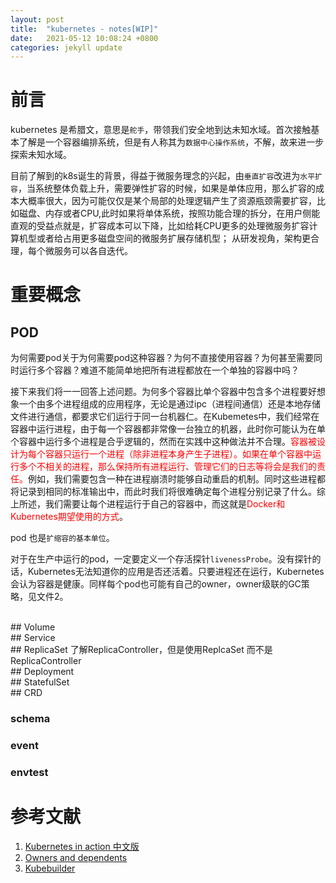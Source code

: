 ```yaml
---
layout: post
title:  "kubernetes - notes[WIP]"
date:   2021-05-12 10:08:24 +0800
categories: jekyll update
---
```


# 前言

kubernetes 是希腊文，意思是`舵手`，带领我们安全地到达未知水域。首次接触基本了解是一个容器编排系统，但是有人称其为`数据中心操作系统`，不解，故来进一步探索未知水域。

目前了解到的k8s诞生的背景，得益于微服务理念的兴起，由`垂直扩容`改进为`水平扩容`，当系统整体负载上升，需要弹性扩容的时候，如果是单体应用，那么扩容的成本大概率很大，因为可能仅仅是某个局部的处理逻辑产生了资源瓶颈需要扩容，比如磁盘、内存或者CPU,此时如果将单体系统，按照功能合理的拆分，在用户侧能直观的受益点就是，扩容成本可以下降，比如给耗CPU更多的处理微服务扩容计算机型或者给占用更多磁盘空间的微服务扩展存储机型； 从研发视角，架构更合理，每个微服务可以各自迭代。

# 重要概念

## POD

为何需要pod关于为何需要pod这种容器？为何不直接使用容器？为何甚至需要同时运行多个容器？难道不能简单地把所有进程都放在一个单独的容器中吗？

接下来我们将一一回答上述问题。为何多个容器比单个容器中包含多个进程要好想象一个由多个进程组成的应用程序，无论是通过ipc（进程间通信）还是本地存储文件进行通信，都要求它们运行于同一台机器仁。在Kubemetes中，我们经常在容器中运行进程，由于每一个容器都非常像一台独立的机器，此时你可能认为在单个容器中运行多个进程是合乎逻辑的，然而在实践中这种做法并不合理。<font color='red'>容器被设计为每个容器只运行一个进程（除非进程本身产生子进程）。如果在单个容器中运行多个不相关的进程，那么保持所有进程运行、管理它们的日志等将会是我们的责任。</font>例如，我们需要包含一种在进程崩溃时能够自动重启的机制。同时这些进程都将记录到相同的标准输出中，而此时我们将很难确定每个进程分别记录了什么。综上所述，我们需要让每个进程运行于自己的容器中，而这就是<font color='red'>Docker和Kubernetes期望使用的方式</font>。

pod 也是`扩缩容的基本单位`。

对于在生产中运行的pod，一定要定义一个存活探针`livenessProbe`。没有探针的话，Kubernetes无法知道你的应用是否还活着。只要进程还在运行，Kubernetes会认为容器是健康。同样每个pod也可能有自己的owner，owner级联的GC策略，见文件2。

<br/>
## Volume


<br/>
## Service

<br/>
## ReplicaSet 
了解ReplicaController，但是使用ReplcaSet 而不是ReplicaController


<br/>
## Deployment


<br/>
## StatefulSet

<br/>
## CRD

### schema

### event

### envtest

# 参考文献

1. [Kubernetes in action 中文版][Kubernetes-in-action]
2. [Owners and dependents][Owners-and-dependents]
3. [Kubebuilder][Kubebuilder-link]

[Kubernetes-in-action]: http://product.dangdang.com/26439199.html
[Owners-and-dependents]:https://kubernetes.io/docs/concepts/workloads/controllers/garbage-collection/
[Kubebuilder-link]:https://book.kubebuilder.io/introduction.html